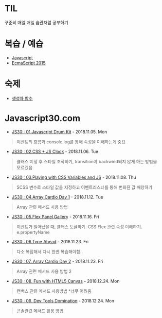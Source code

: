 # TIL

꾸준히 매일 매일 습관처럼 공부하기

# 복습 / 예습
* [Javascript](STUDY/Javascript.md#2018년-11월-28일-4주차-복습)
* [EcmaScript 2015](STUDY/ES6.md#2018년-11월-28일-4주차-복습)

# 숙제
* [생성자 함수](STUDY/20181117-test.js)

# Javascript30.com

* [JS30 : 01.Javascript Drum Kit](JS30/01%20-%20JavaScript%20Drum%20Kit/index-START.html) - 2018.11.05. Mon

> 이벤트의 흐름과 console.log를 통해 속성을 이해하는게 중요

* [JS30 : 02.CSS + JS Clock](JS30/02%20-%20JS%20and%20CSS%20Clock/index-START.html) - 2018.11.06. Tue

> 클래스 지정 후 스타일 조작하기, transition이 backwind되지 않게 하는 방법을 모르겠음

* [JS30 : 03.Playing with CSS Variables and JS](JS30/03%20-%20CSS%20Variables/index-START.html) - 2018.11.08. Thu

> SCSS 변수로 스타일 값을 지정하고 이벤트리스너를 통해 변화된 값 매창하기

* [JS30 : 04.Array Cardio Day 1](JS30/04%20-%20Array%20Cardio%20Day%201/index-START.html) - 2018.11.12. Tue

> Array 관련 메서드 사용 방법

* [JS30 : 05.Flex Panel Gallery](JS30/05%20-%20Flex%20Panel%20Gallery/index-START.html) - 2018.11.16. Fri

> 이벤트가 일어났을 때, 클래스 토글하기. CSS Flex 관련 속성 이해하기. e.propertyName

* [JS30 : 06.Type Ahead](JS30/06%20-%20Type%20Ahead/index-START.html) - 2018.11.23. Fri

> 다소 복잡해서 다시 한번 복습해야함..

* [JS30 : 07. Array Cardio Day 2](JS30/07%20-%20Array%20Cardio%20Day%202/index-START.html) - 2018.11.23. Fri

> Array 관련 메서드 사용 방법 2

* [JS30 : 08. Fun with HTML5 Canvas](JS30/08%20-%20Fun%20with%20HTML5%20Canvas/index-START.html) - 2018.12.24. Mon

> 캔버스 관련 메서드 사용방법 *너무 어려움

* [JS30 : 09. Dev Tools Domination](JS30/09%20-%20Dev%20Tools%20Domination/index-START.html) - 2018.12.24. Mon

> 콘솔관련 메서드 활용 방법